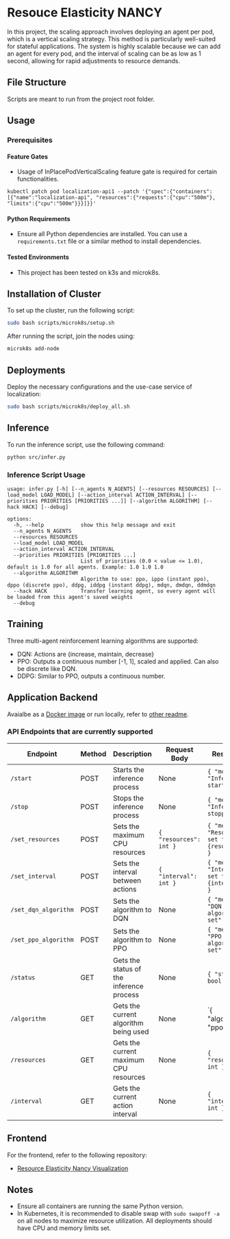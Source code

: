 # Resouce Elasticity NANCY

In this project, the scaling approach involves deploying an agent per pod, which is a vertical 
scaling strategy. This method is particularly well-suited for stateful applications. 
The system is highly scalable because we can add an agent for every pod, and the interval of 
scaling can be as low as 1 second, allowing for rapid adjustments to resource demands.

## File Structure

Scripts are meant to run from the project root folder.

## Usage

### Prerequisites

#### Feature Gates

- Usage of InPlacePodVerticalScaling feature gate is required for certain functionalities.

```
kubectl patch pod localization-api1 --patch '{"spec":{"containers":[{"name":"localization-api", "resources":{"requests":{"cpu":"500m"}, "limits":{"cpu":"500m"}}}]}}'
```

#### Python Requirements

- Ensure all Python dependencies are installed. You can use a `requirements.txt` file or a similar method to install dependencies.

#### Tested Environments

- This project has been tested on k3s and microk8s.

## Installation of Cluster

To set up the cluster, run the following script:

```bash
sudo bash scripts/microk8s/setup.sh
```

After running the script, join the nodes using:

```bash
microk8s add-node
```

## Deployments

Deploy the necessary configurations and the use-case service of localization:

```bash
sudo bash scripts/microk8s/deploy_all.sh
```

## Inference

To run the inference script, use the following command:

```bash
python src/infer.py
```

### Inference Script Usage

```plaintext
usage: infer.py [-h] [--n_agents N_AGENTS] [--resources RESOURCES] [--load_model LOAD_MODEL] [--action_interval ACTION_INTERVAL] [--priorities PRIORITIES [PRIORITIES ...]] [--algorithm ALGORITHM] [--hack HACK] [--debug]

options:
  -h, --help            show this help message and exit
  --n_agents N_AGENTS
  --resources RESOURCES
  --load_model LOAD_MODEL
  --action_interval ACTION_INTERVAL
  --priorities PRIORITIES [PRIORITIES ...]
                        List of priorities (0.0 < value <= 1.0), default is 1.0 for all agents. Example: 1.0 1.0 1.0
  --algorithm ALGORITHM
                        Algorithm to use: ppo, ippo (instant ppo), dppo (discrete ppo), ddpg, iddpg (instant ddpg), mdqn, dmdqn, ddmdqn
  --hack HACK           Transfer learning agent, so every agent will be loaded from this agent's saved weights
  --debug
```

## Training

Three multi-agent reinforcement learning algorithms are supported:
- DQN: Actions are {increase, maintain, decrease}
- PPO: Outputs a continuous number [-1, 1], scaled and applied. Can also be discrete like DQN.
- DDPG: Similar to PPO, outputs a continuous number.

## Application Backend
Avaialbe as a [Docker image](https://hub.docker.com/repository/docker/wrathchild14/elasticity/general)
or run locally, refer to [other readme](/src/readme.md).

### API Endpoints that are currently supported
| Endpoint                | Method | Description                                      | Request Body                                                                 | Response                                                                 |
|-------------------------|--------|--------------------------------------------------|------------------------------------------------------------------------------|--------------------------------------------------------------------------|
| `/start`                | POST   | Starts the inference process                     | None                                                                         | `{ "message": "Inference started" }`                                     |
| `/stop`                 | POST   | Stops the inference process                      | None                                                                         | `{ "message": "Inference stopped" }`                                     |
| `/set_resources`        | POST   | Sets the maximum CPU resources                   | `{ "resources": int }`                                                       | `{ "message": "Resources set to {resources}" }`                          |
| `/set_interval`         | POST   | Sets the interval between actions                | `{ "interval": int }`                                                        | `{ "message": "Interval set to {interval}" }`                            |
| `/set_dqn_algorithm`    | POST   | Sets the algorithm to DQN                        | None                                                                         | `{ "message": "DQN algorithm set" }`                                     |
| `/set_ppo_algorithm`    | POST   | Sets the algorithm to PPO                        | None                                                                         | `{ "message": "PPO algorithm set" }`                                     |
| `/status`               | GET    | Gets the status of the inference process         | None                                                                         | `{ "status": bool }`                                                     |
| `/algorithm`            | GET    | Gets the current algorithm being used            | None                                                                         | `{ "algorithm": "ppo" | "dqn" }`                                         |
| `/resources`            | GET    | Gets the current maximum CPU resources           | None                                                                         | `{ "resources": int }`                                                   |
| `/interval`             | GET    | Gets the current action interval                 | None                                                                         | `{ "interval": int }`                                                    |


## Frontend

For the frontend, refer to the following repository:
- [Resource Elasticity Nancy Visualization](https://github.com/wrathchild14/resource-elastisity-nancy-visualization/)

## Notes

- Ensure all containers are running the same Python version.
- In Kubernetes, it is recommended to disable swap with `sudo swapoff -a` on all nodes to maximize 
resource utilization. All deployments should have CPU and memory limits set.